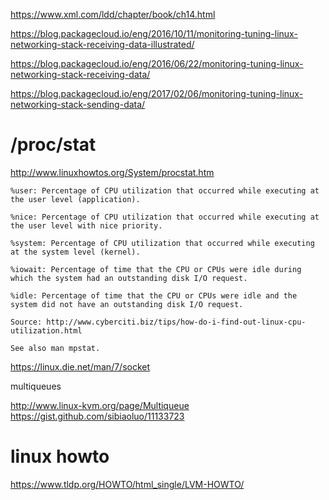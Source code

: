 
https://www.xml.com/ldd/chapter/book/ch14.html


https://blog.packagecloud.io/eng/2016/10/11/monitoring-tuning-linux-networking-stack-receiving-data-illustrated/

https://blog.packagecloud.io/eng/2016/06/22/monitoring-tuning-linux-networking-stack-receiving-data/

https://blog.packagecloud.io/eng/2017/02/06/monitoring-tuning-linux-networking-stack-sending-data/

# /proc/stat
http://www.linuxhowtos.org/System/procstat.htm

```
%user: Percentage of CPU utilization that occurred while executing at the user level (application).

%nice: Percentage of CPU utilization that occurred while executing at the user level with nice priority.

%system: Percentage of CPU utilization that occurred while executing at the system level (kernel).

%iowait: Percentage of time that the CPU or CPUs were idle during which the system had an outstanding disk I/O request.

%idle: Percentage of time that the CPU or CPUs were idle and the system did not have an outstanding disk I/O request.

Source: http://www.cyberciti.biz/tips/how-do-i-find-out-linux-cpu-utilization.html

See also man mpstat.
```

https://linux.die.net/man/7/socket





multiqueues

http://www.linux-kvm.org/page/Multiqueue
https://gist.github.com/sibiaoluo/11133723





# linux howto
https://www.tldp.org/HOWTO/html_single/LVM-HOWTO/
